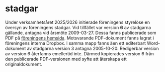 # stadgar

Under verksamhetsåret 2025/2026 initierade föreningens styrelöse en översyn av föreningens stadgar.
Vid tillfället var version **6** av stadgarna gällande, antagna vid årsmöte 2009-03-27.
Dessa fanns publicerade som PDF på [föreningens hemsida](https://statistikframjandet.se/wp-content/uploads/2022/12/FMS_stadgar_v6.pdf).
Motsvarande PDF-dokument fanns lagrat i föreningens interna Dropbox. I samma mapp fanns äen ett editerbart Word-dokument av stadgarna version 3 antagna 2005-10-20.
Redigerbar version av version 6 återfanns emellertid inte. Därmed kopierades version 6 från den publicerade PDF-versionen med syfte att återskapa ett originaldokument.
